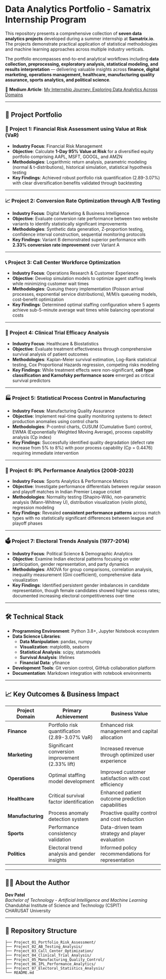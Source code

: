 # Data Analytics Portfolio - Samatrix Internship Program

This repository presents a comprehensive collection of **seven data analytics projects** developed during a summer internship at **Samatrix.io**. The projects demonstrate practical application of statistical methodologies and machine learning approaches across multiple industry verticals.

The portfolio encompasses end-to-end analytical workflows including **data collection, preprocessing, exploratory analysis, statistical modeling, and results interpretation** — delivering valuable insights across **finance, digital marketing, operations management, healthcare, manufacturing quality assurance, sports analytics, and political science**.

📖 **Medium Article**: [My Internship Journey: Exploring Data Analytics Across Domains](https://medium.com/@devdpatel0005/my-summer-internship-journey-with-samatrix-io-as-an-aiml-student-at-cspit-charusat-c1b40dc960d9)

---

## 🎯 Project Portfolio

### 🏦 Project 1: Financial Risk Assessment using Value at Risk (VaR)

- **Industry Focus**: Financial Risk Management
- **Objective**: Calculate **1-Day 95% Value at Risk** for a diversified equity portfolio comprising AAPL, MSFT, GOOGL, and AMZN
- **Methodologies**: Logarithmic return analysis, parametric modeling (normal & t-distributions), historical simulation, statistical hypothesis testing
- **Key Findings**: Achieved robust portfolio risk quantification (2.89-3.07%) with clear diversification benefits validated through backtesting

---

### 📈 Project 2: Conversion Rate Optimization through A/B Testing

- **Industry Focus**: Digital Marketing & Business Intelligence
- **Objective**: Evaluate conversion rate performance between two website variants to identify statistically significant improvements
- **Methodologies**: Synthetic data generation, Z-proportion testing, confidence interval construction, sequential monitoring protocols
- **Key Findings**: Variant B demonstrated superior performance with **2.33% conversion rate improvement** over Variant A

---

### 📞 Project 3: Call Center Workforce Optimization

- **Industry Focus**: Operations Research & Customer Experience
- **Objective**: Develop simulation models to optimize agent staffing levels while minimizing customer wait times
- **Methodologies**: Queuing theory implementation (Poisson arrival processes, exponential service distributions), M/M/s queueing models, cost-benefit optimization
- **Key Findings**: Determined optimal staffing configuration where 5 agents achieve sub-5-minute average wait times while balancing operational costs

---

### 🏥 Project 4: Clinical Trial Efficacy Analysis

- **Industry Focus**: Healthcare & Biostatistics
- **Objective**: Evaluate treatment effectiveness through comprehensive survival analysis of patient outcomes
- **Methodologies**: Kaplan-Meier survival estimation, Log-Rank statistical testing, Cox Proportional Hazards regression, competing risks modeling
- **Key Findings**: While treatment effects were non-significant, **cell type classification and Karnofsky performance score** emerged as critical survival predictors

---

### 🏭 Project 5: Statistical Process Control in Manufacturing

- **Industry Focus**: Manufacturing Quality Assurance
- **Objective**: Implement real-time quality monitoring systems to detect production anomalies using control charts
- **Methodologies**: P-control charts, CUSUM (Cumulative Sum) control, EWMA (Exponentially Weighted Moving Average), process capability analysis (Cp index)
- **Key Findings**: Successfully identified quality degradation (defect rate increase from 5% to 8%) with poor process capability (Cp = 0.4476) requiring immediate intervention

---

### 🏏 Project 6: IPL Performance Analytics (2008-2023)

- **Industry Focus**: Sports Analytics & Performance Metrics
- **Objective**: Investigate performance differentials between regular season and playoff matches in Indian Premier League cricket
- **Methodologies**: Normality testing (Shapiro-Wilk), non-parametric analysis (Mann-Whitney U), distribution visualization (violin plots), regression modeling
- **Key Findings**: Revealed **consistent performance patterns** across match types with no statistically significant differences between league and playoff phases

---

### 🗳️ Project 7: Electoral Trends Analysis (1977-2014)

- **Industry Focus**: Political Science & Demographic Analytics
- **Objective**: Examine Indian electoral patterns focusing on voter participation, gender representation, and party dynamics
- **Methodologies**: ANOVA for group comparisons, correlation analysis, inequality measurement (Gini coefficient), comprehensive data visualization
- **Key Findings**: Identified persistent gender imbalances in candidate representation, though female candidates showed higher success rates; documented increasing electoral competitiveness over time

---

## 🛠️ Technical Stack

- **Programming Environment**: Python 3.8+, Jupyter Notebook ecosystem
- **Data Science Libraries**: 
  - **Data Manipulation**: pandas, numpy
  - **Visualization**: matplotlib, seaborn
  - **Statistical Analysis**: scipy, statsmodels
  - **Survival Analysis**: lifelines
  - **Financial Data**: yfinance
- **Development Tools**: Git version control, GitHub collaboration platform
- **Documentation**: Markdown integration with notebook environments

---

## 📈 Key Outcomes & Business Impact

| **Project Domain** | **Primary Achievement** | **Business Value** |
|-------------------|------------------------|-------------------|
| **Finance** | Portfolio risk quantification (2.89-3.07% VaR) | Enhanced risk management and capital allocation |
| **Marketing** | Significant conversion improvement (2.33% lift) | Increased revenue through optimized user experience |
| **Operations** | Optimal staffing model development | Improved customer satisfaction with cost efficiency |
| **Healthcare** | Critical survival factor identification | Enhanced patient outcome prediction capabilities |
| **Manufacturing** | Process anomaly detection system | Proactive quality control and cost reduction |
| **Sports** | Performance consistency validation | Data-driven team strategy and player evaluation |
| **Politics** | Electoral trend analysis and gender insights | Informed policy recommendations for representation |

---

## 👨‍💻 About the Author

**Dev Patel**  
*Bachelor of Technology - Artificial Intelligence and Machine Learning*  
Chandubhai Institute of Science and Technology (CSPIT)  
CHARUSAT University


---

## 📝 Repository Structure

```
├── Project_01_Portfolio_Risk_Assessment/
├── Project_02_AB_Testing_Analysis/
├── Project_03_Call_Center_Optimization/
├── Project_04_Clinical_Trial_Analysis/
├── Project_05_Manufacturing_Quality_Control/
├── Project_06_IPL_Performance_Analytics/
├── Project_07_Electoral_Statistics_Analysis/
└── README.md
```

